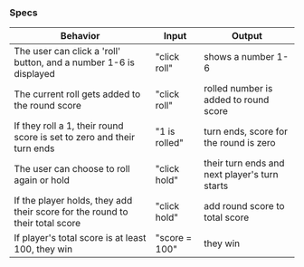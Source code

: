 ### Specs

| Behavior                                                                     | Input         | Output                                        |
|------------------------------------------------------------------------------|---------------|-----------------------------------------------|
| The user can click a 'roll' button, and a number 1-6 is displayed            | "click roll"  | shows a number 1-6                            |
| The current roll gets added to the round score                               | "click roll"  | rolled number is added to round score         |
| If they roll a 1, their round score is set to zero and their turn ends       | "1 is rolled" | turn ends, score for the round is zero        |
| The user can choose to roll again or hold                                    | "click hold"  | their turn ends and next player's turn starts |
| If the player holds, they add their score for the round to their total score | "click hold"  | add round score to total score                |
| If player's total score is at least 100, they win                            | "score = 100" | they win                                      |
